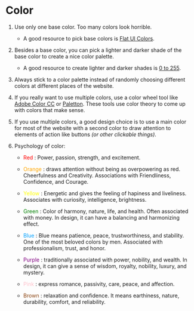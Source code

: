 # Color

1. Use only one base color. Too many colors look horrible.

    - A good resource to pick base colors is
  [Flat UI Colors](https://flatuicolors.com).

2. Besides a base color, you can pick a lighter and darker shade of the base color to create a nice color palette.

   - A good resource to create lighter and darker shades is [0 to 255](https://www.0to255.com/).

3. Always stick to a color palette instead of randomly choosing different colors at different places of the website.

4. If you really want to use multiple colors, use a color wheel tool like [Adobe Color CC](https://color.adobe.com/create/color-wheel) or [Paletton](https://paletton.com/). These tools use color theory to come up with colors that make sense.

5. If you use multiple colors, a good design choice is to use a main color for most of the website with a second color to draw attention to elements of action like buttons _(or other clickable things)_.

6. Psychology of color:

   - <span style="color:red">Red</span> : Power, passion, strength, and excitement.

   - <span style="color:orange">Orange</span> : draws attention without being as overpowering as red. Cheerfulness and Creativity. Associations with Friendliness, Confidence, and Courage.

   - <span style="color:yellow">Yellow</span> : Energetic and gives the feeling of hapiness and liveliness. Associates with curiosity, intelligence, brightness.
   - <span style="color:green">Green</span> : Color of harmony, nature, life, and health. Often associated with money. In design, it can have a balancing and harmonizing effect.

   - <span style="color:#009FFF">Blue</span> : Blue means patience, peace, trustworthiness, and stability. One of the most beloved colors by men. Associated with professionalism, trust, and honor.

   - <span style="color:purple">Purple</span> : traditionally associated with power, nobility, and wealth. In design, it can give a sense of wisdom, royalty, nobility, luxury, and mystery.

   - <span style="color:pink">Pink</span> : express romance, passivity, care, peace, and affection.

   - <span style="color:saddlebrown">Brown</span> : relaxation and confidence. It means earthiness, nature, durability, comfort, and reliability.
